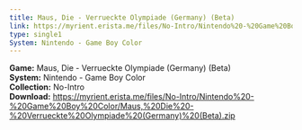```yaml
---
title: Maus, Die - Verrueckte Olympiade (Germany) (Beta)
link: https://myrient.erista.me/files/No-Intro/Nintendo%20-%20Game%20Boy%20Color/Maus,%20Die%20-%20Verrueckte%20Olympiade%20(Germany)%20(Beta).zip
type: single1
System: Nintendo - Game Boy Color
---
```

<b>Game:</b> Maus, Die - Verrueckte Olympiade (Germany) (Beta)<br>
<b>System:</b> Nintendo - Game Boy Color<br>
<b>Collection:</b> No-Intro<br>
<b>Download:</b> https://myrient.erista.me/files/No-Intro/Nintendo%20-%20Game%20Boy%20Color/Maus,%20Die%20-%20Verrueckte%20Olympiade%20(Germany)%20(Beta).zip
